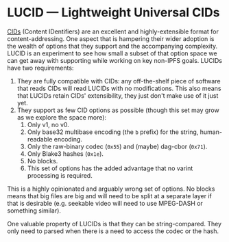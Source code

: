 
# LUCID — Lightweight Universal CIDs

[CIDs](https://github.com/multiformats/cid) (Content IDentifiers) are an excellent and highly-extensible
format for content-addressing. One aspect that is hampering their wider adoption is the wealth of 
options that they support and the accompanying complexity. LUCID is an experiment to see how small a
subset of that option space we can get away with supporting while working on key non-IPFS goals. LUCIDs
have two requirements:

1. They are fully compatible with CIDs: any off-the-shelf piece of software that reads CIDs will read
   LUCIDs with no modifications. This also means that LUCIDs retain CIDs' extensibility, they just don't
   make use of it just yet.
2. They support as few CID options as possible (though this set may grow as we explore the space more):
   1. Only v1, no v0.
   2. Only base32 multibase encoding (the `b` prefix) for the string, human-readable encoding.
   3. Only the raw-binary codec (`0x55`) and (maybe) dag-cbor (`0x71`).
   4. Only Blake3 hashes (`0x1e`).
   5. No blocks.
   6. This set of options has the added advantage that no varint processing is required.

This is a highly opinionated and arguably wrong set of options. No blocks means that big files are big 
and will need to be split at a separate layer if that is desirable (e.g. seekable video will need to
use MPEG-DASH or something similar).

One valuable property of LUCIDs is that they can be string-compared. They only need to parsed when there
is a need to access the codec or the hash.
